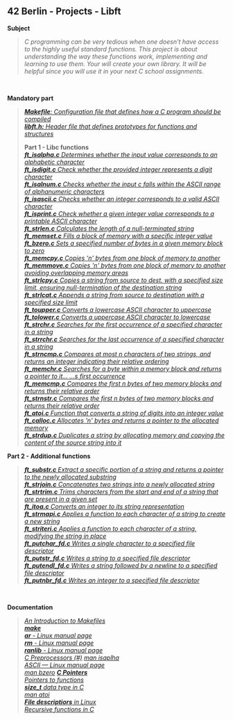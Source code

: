 ## 42 Berlin - Projects - Libft

**Subject**
>_C programming can be very tedious when one doesn’t have access to the highly useful standard functions.
>This project is about understanding the way these functions work, implementing and learning to use them.
>Your will create your own library. It will be helpful since you will use it in your next C school assignments._
>

<br>

**Mandatory part** 
> _[**Makefile**: Configuration file that defines how a C program should be compiled](https://github.com/Tarcisio2code/42Berlin/blob/master/Projects/Libft/files/Makefile)_   
> _[**libft.h:** Header file that defines prototypes for functions and structures](https://github.com/Tarcisio2code/42Berlin/blob/master/Projects/Libft/files/libft.h)_
>
> **Part 1 - Libc functions**   
> _[**ft_isalpha.c** Determines whether the input value corresponds to an alphabetic character](https://github.com/Tarcisio2code/42Berlin/blob/master/Projects/Libft/files/ft_isalpha.c)_    
> _[**ft_isdigit.c** Check whether the provided integer represents a digit character](https://github.com/Tarcisio2code/42Berlin/blob/master/Projects/Libft/files/ft_isdigit.c)_    
> _[**ft_isalnum.c** Checks whether the input c falls within the ASCII range of alphanumeric characters](https://github.com/Tarcisio2code/42Berlin/blob/master/Projects/Libft/files/ft_isalnum.c)_    
> _[**ft_isascii.c** Checks whether an integer corresponds to a valid ASCII character](https://github.com/Tarcisio2code/42Berlin/blob/master/Projects/Libft/files/ft_isascii.c)_    
> _[**ft_isprint.c** Check whether a given integer value corresponds to a printable ASCII character](https://github.com/Tarcisio2code/42Berlin/blob/master/Projects/Libft/files/ft_isprint.c)_    
> _[**ft_strlen.c** Calculates the length of a null-terminated string](https://github.com/Tarcisio2code/42Berlin/blob/master/Projects/Libft/files/ft_strlen.c)_   
> _[**ft_memset.c** Fills a block of memory with a specific integer value](https://github.com/Tarcisio2code/42Berlin/blob/master/Projects/Libft/files/ft_memset.c)_   
> _[**ft_bzero.c** Sets a specified number of bytes in a given memory block to zero](https://github.com/Tarcisio2code/42Berlin/blob/master/Projects/Libft/files/ft_bzero.c)_   
> _[**ft_memcpy.c** Copies 'n' bytes from one block of memory to another](https://github.com/Tarcisio2code/42Berlin/blob/master/Projects/Libft/files/ft_memcpy.c)_   
> _[**ft_memmove.c** Copies 'n' bytes from one block of memory to another avoiding overlapping memory areas](https://github.com/Tarcisio2code/42Berlin/blob/master/Projects/Libft/files/ft_memmove.c)_   
> _[**ft_strlcpy.c** Copies a string from source to dest. with a specified size limit, ensuring null-termination of the destination string](https://github.com/Tarcisio2code/42Berlin/blob/master/Projects/Libft/files/ft_strlcpy.c)_    
> _[**ft_strlcat.c** Appends a string from source to destination with a specified size limit](https://github.com/Tarcisio2code/42Berlin/blob/master/Projects/Libft/files/ft_strlcat.c)_    
> _[**ft_toupper.c** Converts a lowercase ASCII character to uppercase](https://github.com/Tarcisio2code/42Berlin/blob/master/Projects/Libft/files/ft_toupper.c)_    
> _[**ft_tolower.c** Converts a uppercase ASCII character to lowercase](https://github.com/Tarcisio2code/42Berlin/blob/master/Projects/Libft/files/ft_tolower.c)_    
> _[**ft_strchr.c** Searches for the first occurrence of a specified character in a string](https://github.com/Tarcisio2code/42Berlin/blob/master/Projects/Libft/files/ft_strchr.c)_    
> _[**ft_strrchr.c** Searches for the last occurrence of a specified character in a string](https://github.com/Tarcisio2code/42Berlin/blob/master/Projects/Libft/files/ft_strrchr.c)_    
> _[**ft_strncmp.c** Compares at most n characters of two strings, and returns an integer indicating their relative ordering](https://github.com/Tarcisio2code/42Berlin/blob/master/Projects/Libft/files/ft_strncmp.c)_    
> _[**ft_memchr.c** Searches for a byte within a memory block and returns a pointer to it…
…s first occurrence](https://github.com/Tarcisio2code/42Berlin/blob/master/Projects/Libft/files/ft_memchr.c)_    
> _[**ft_memcmp.c** Compares the first n bytes of two memory blocks and returns their relative order](https://github.com/Tarcisio2code/42Berlin/blob/master/Projects/Libft/files/ft_memcmp.c)_    
> _[**ft_strnstr.c** Compares the first n bytes of two memory blocks and returns their relative order](https://github.com/Tarcisio2code/42Berlin/blob/master/Projects/Libft/files/ft_strnstr.c)_    
> _[**ft_atoi.c** Function that converts a string of digits into an integer value](https://github.com/Tarcisio2code/42Berlin/blob/master/Projects/Libft/files/ft_atoi.c)_    
> _[**ft_calloc.c** Allocates 'n' bytes and returns a pointer to the allocated memory](https://github.com/Tarcisio2code/42Berlin/blob/master/Projects/Libft/files/ft_calloc.c)_   
> _[**ft_strdup.c** Duplicates a string by allocating memory and copying the content of the source string into it](https://github.com/Tarcisio2code/42Berlin/blob/master/Projects/Libft/files/ft_strdup.c)_    
    
**Part 2 - Additional functions** 
> _[**ft_substr.c** Extract a specific portion of a string and returns a pointer to the newly allocated substring](https://github.com/Tarcisio2code/42Berlin/blob/master/Projects/Libft/files/ft_substr.c)_    
> _[**ft_strjoin.c** Concatenates two strings into a newly allocated string](https://github.com/Tarcisio2code/42Berlin/blob/master/Projects/Libft/files/ft_strjoin.c)_    
> _[**ft_strtrim.c** Trims characters from the start and end of a string that are present in a given set](https://github.com/Tarcisio2code/42Berlin/blob/master/Projects/Libft/files/ft_strtrim.c)_    
> _[**ft_itoa.c** Converts an integer to its string representation](https://github.com/Tarcisio2code/42Berlin/blob/master/Projects/Libft/files/ft_itoa.c)_    
> _[**ft_strmapi.c** Applies a function to each character of a string to create a new string](https://github.com/Tarcisio2code/42Berlin/blob/master/Projects/Libft/files/ft_strmapi.c)_    
> _[**ft_striteri.c** Applies a function to each character of a string, modifying the string in place](https://github.com/Tarcisio2code/42Berlin/blob/master/Projects/Libft/files/ft_striteri.c)_    
> _[**ft_putchar_fd.c** Writes a single character to a specified file descriptor](https://github.com/Tarcisio2code/42Berlin/blob/master/Projects/Libft/files/ft_putchar_fd.c)_    
> _[**ft_putstr_fd.c** Writes a string to a specified file descriptor](https://github.com/Tarcisio2code/42Berlin/blob/master/Projects/Libft/files/ft_putstr_fd.c)_    
> _[**ft_putendl_fd.c** Writes a string followed by a newline to a specified file descriptor](https://github.com/Tarcisio2code/42Berlin/blob/master/Projects/Libft/files/ft_putendl_fd.c)_    
> _[**ft_putnbr_fd.c** Writes an integer to a specified file descriptor](https://github.com/Tarcisio2code/42Berlin/blob/master/Projects/Libft/files/ft_putnbr_fd.c)_    

<br>

**Documentation**
>_[An Introduction to Makefiles](https://www.gnu.org/software/make/manual/html_node/Introduction.html)_    
>_[**make**](https://www.gnu.org/software/make/manual/make.html)_   
>_[**ar** - Linux manual page](https://man7.org/linux/man-pages/man1/ar.1.html)_   
>_[**rm** - Linux manual page](https://man7.org/linux/man-pages/man1/rm.1.html)_   
>_[**ranlib** - Linux manual page](https://man7.org/linux/man-pages/man1/ranlib.1.html)_   
>_[C Preprocessors (#)](https://www.geeksforgeeks.org/cc-preprocessors/)_
>_[man isaplha](https://man7.org/linux/man-pages/man3/isspace.3.html)_   
>_[ASCII — Linux manual page](https://man7.org/linux/man-pages/man7/ascii.7.html)_  
>_[man bzero](https://man7.org/linux/man-pages/man3/bzero.3.html)_
>_[**C Pointers**](https://www.geeksforgeeks.org/c-pointers/)_     
>_[Pointers to functions](https://www.ibm.com/docs/en/zos/3.1.0?topic=functions-pointers)_    
>_[**size_t** data type in C](https://www.geeksforgeeks.org/size_t-data-type-c-language/)_    
>_[man atoi](https://man7.org/linux/man-pages/man3/atoi.3.html)_    
>_[**File descriptiors** in Linux](https://en.wikipedia.org/wiki/File_descriptor)_    
>_[Recursive functions in C](https://www.geeksforgeeks.org/c-recursion/)_   

